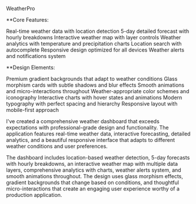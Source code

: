 WeatherPro

**Core Features:

Real-time weather data with location detection
5-day detailed forecast with hourly breakdowns
Interactive weather map with layer controls
Weather analytics with temperature and precipitation charts
Location search with autocomplete
Responsive design optimized for all devices
Weather alerts and notifications system

**Design Elements:

Premium gradient backgrounds that adapt to weather conditions
Glass morphism cards with subtle shadows and blur effects
Smooth animations and micro-interactions throughout
Weather-appropriate color schemes and iconography
Interactive charts with hover states and animations
Modern typography with perfect spacing and hierarchy
Responsive layout with mobile-first approach

I've created a comprehensive weather dashboard that exceeds expectations with professional-grade design and functionality. The application features real-time weather data, interactive forecasting, detailed analytics, and a beautiful responsive interface that adapts to different weather conditions and user preferences.

The dashboard includes location-based weather detection, 5-day forecasts with hourly breakdowns, an interactive weather map with multiple data layers, comprehensive analytics with charts, weather alerts system, and smooth animations throughout. The design uses glass morphism effects, gradient backgrounds that change based on conditions, and thoughtful micro-interactions that create an engaging user experience worthy of a production application.
